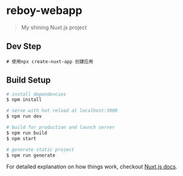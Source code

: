 # reboy-webapp

> My shining Nuxt.js project
## Dev Step

```
# 使用npx create-nuxt-app 创建应用

```

## Build Setup

``` bash
# install dependencies
$ npm install

# serve with hot reload at localhost:3000
$ npm run dev

# build for production and launch server
$ npm run build
$ npm start

# generate static project
$ npm run generate
```

For detailed explanation on how things work, checkout [Nuxt.js docs](https://nuxtjs.org).
